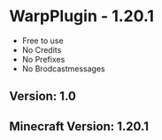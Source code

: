 # WarpPlugin - 1.20.1
- Free to use
- No Credits
- No Prefixes
- No Brodcastmessages

## Version: 1.0
## Minecraft Version: 1.20.1
